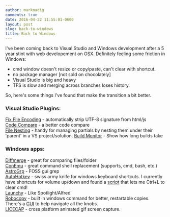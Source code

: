 ```yaml
---
author: marknadig
comments: true
date: 2016-04-22 11:55:01-0600
layout: post
slug: back-to-windows
title: Back to Windows
---
```



I've been coming back to Visual Studio and Windows development after a 5 year stint with web developement on OSX. Definitely feeling some friction in Windows:
* cmd window doesn't resize or copy/paste, can't clear with shortcut.
* no package manager [not sold on chocolately]
* Visual Studio is big and heavy
* TFS is slow and merging across branches loses history.

So, here's some things I've found that make the transition a bit better.

### Visual Studio Plugins:
[Fix File Encoding](vlasovstudio.com/fix-file-encoding/) - automatically strip UTF-8 signature from html/js   
[Code Compare](https://www.devart.com/codecompare/) - a better code compare   
[File Nesting](https://visualstudiogallery.msdn.microsoft.com/3ebde8fb-26d8-4374-a0eb-1e4e2665070c) - handy for managing partials by nesting them under their 'parent' in a VS project/solution.
[Build Monitor](https://visualstudiogallery.msdn.microsoft.com/b0c87e47-f4ee-4935-9a59-f2c81ce692ab) - Show how long builds take   


### Windows apps:
[Diffmerge](https://sourcegear.com/diffmerge/) - great for comparing files/folder   
[ConEmu](https://github.com/Maximus5/ConEmu) - great command shell replacement (supports, cmd, bash, etc.)   
[AstroGrp](http://astrogrep.sourceforge.net/download/) - FOSS gui grep   
[AutoHotkey](https://autohotkey.com/) - swiss army knife for windows keyboard shortcuts. I currently have shortcuts for volume up/down and found a [script](http://superuser.com/questions/585238/clear-windows-command-prompt-screen-using-keyboard-shortcuts) that lets me Ctrl+L to clear cmd!   
[Launchy](http://www.launchy.net/) - Like Spotlight/Alfred   
[Robocopy](https://technet.microsoft.com/en-us/library/cc733145.aspx) - built in windows command for better, restartable copies. There's a [GUI](https://technet.microsoft.com/en-us/magazine/2009.04.utilityspotlight.aspx) to help navigate all the knobs.   
[LICECAP](http://www.cockos.com/licecap/) - cross platform animated gif screen capture.    
